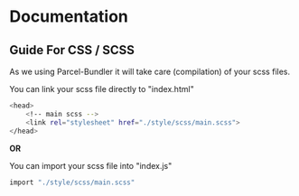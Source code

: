 # Documentation

## Guide For CSS / SCSS

As we using Parcel-Bundler it will take care (compilation) of your scss files.

You can link your scss file directly to "index.html"

```bash
<head>
    <!-- main scss -->
    <link rel="stylesheet" href="./style/scss/main.scss">
</head>
```

**OR**

You can import your scss file into "index.js"

```bash
import "./style/scss/main.scss"
```
